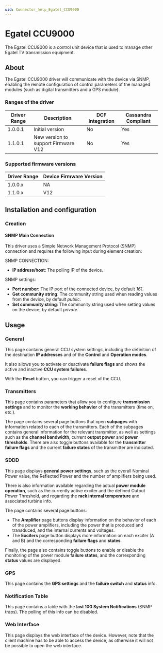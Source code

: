 ```yaml
---
uid: Connector_help_Egatel_CCU9000
---
```


# Egatel CCU9000

The Egatel CCU9000 is a control unit device that is used to manage other Egatel TV transmission equipment.

## About

The Egatel CCU9000 driver will communicate with the device via SNMP, enabling the remote configuration of control parameters of the managed modules (such as digital transmitters and a GPS module).

### Ranges of the driver

| **Driver Range** | **Description**                     | **DCF Integration** | **Cassandra Compliant** |
|------------------|-------------------------------------|---------------------|-------------------------|
| 1.0.0.1          | Initial version                     | No                  | Yes                     |
| 1.1.0.1          | New version to support Firmware V12 | No                  | Yes                     |

### Supported firmware versions

| **Driver Range** | **Device Firmware Version** |
|------------------|-----------------------------|
| 1.0.0.x          | NA                          |
| 1.1.0.x          | V12                         |

## Installation and configuration

### Creation

#### SNMP Main Connection

This driver uses a Simple Network Management Protocol (SNMP) connection and requires the following input during element creation:

SNMP CONNECTION:

- **IP address/host**: The polling IP of the device.

SNMP settings:

- **Port number**: The IP port of the connected device, by default *161*.
- **Get community string**: The community string used when reading values from the device, by default *public*.
- **Set community string**: The community string used when setting values on the device, by default *private*.

## Usage

### General

This page contains general CCU system settings, including the definition of the destination **IP addresses** and of the **Control** and **Operation modes**.

It also allows you to activate or deactivate **failure flags** and shows the active and inactive **CCU system failures**.

With the **Reset** button, you can trigger a reset of the CCU.

### Transmitters

This page contains parameters that allow you to configure **transmission settings** and to monitor the **working behavior** of the transmitters (time on, etc.).

The page contains several page buttons that open **subpages** with information related to each of the transmitters. Each of the subpages contains general information for the relevant transmitter, as well as settings such as the **channel bandwidth**, current **output power** and **power thresholds**. There are also toggle buttons available for the **transmitter failure flags** and the current **failure states** of the transmitter are indicated.

### SDDD

This page displays **general power settings**, such as the overall Nominal Power value, the Reflected Power and the number of amplifiers being used.

There is also information available regarding the actual **power module operation**, such as the currently active exciter and the defined Output Power Threshold, and regarding the **rack internal temperature** and associated turbine info.

The page contains several page buttons:

- The **Amplifier** page buttons display information on the behavior of each of the power amplifiers, including the power that is produced and transduced, and the internal currents and voltages.
- The **Exciters** page button displays more information on each exciter (A and B) and the corresponding **failure flags** and **states**.

Finally, the page also contains toggle buttons to enable or disable the monitoring of the power module **failure states**, and the corresponding **status** values are displayed.

### GPS

This page contains the **GPS settings** and the **failure switch** and **status** info.

### Notification Table

This page contains a table with the **last 100 System Notifications** (SNMP traps). The polling of this info can be disabled.

### Web Interface

This page displays the web interface of the device. However, note that the client machine has to be able to access the device, as otherwise it will not be possible to open the web interface.
